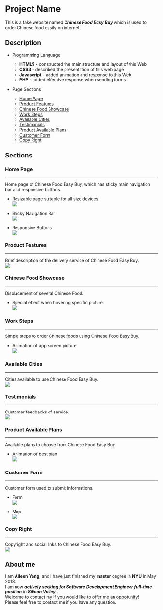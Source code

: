 # Project Name

This is a fake website named ***Chinese Food Easy Buy*** which is used to order Chinese food easily on internet.

## Description

* Programming Language
	* **HTML5** - constructed the main structure and layout of this Web
	* **CSS3**  - described the presentation of this web page
	* **Javascript** - added animation and response to this Web
	* **PHP** - added effective response when sending forms

* Page Sections
	* [Home Page](#home-page)
	* [Product Features](#Product-Features)
	* [Chinese Food Showcase](#Chinese-Food-Showcase)
	* [Work Steps](#Work-Steps)
	* [Available Cities](#Available-Cities)
	* [Testimonials](#Testimonials)
	* [Product Available Plans](#Product-Available-Plans)
	* [Customer Form](#Customer-Form)
	* [Copy Right](#Copy-Right)


## Sections
### Home Page
-----------
Home page of Chinese Food Easy Buy, which has sticky main navigation bar and responsive buttons.


* Resizable page suitable for all size devices</br>
![](readmeDemo/gif/resize.gif)

* Sticky Navigation Bar</br>
![](readmeDemo/gif/sticky_nav_bar.gif)

* Responsive Buttons</br>
![](readmeDemo/gif/reponsive_btns.gif)


### Product Features
-----------
Brief description of the delivery service of Chinese Food Easy Buy.</br>
![](readmeDemo/pic/section-features.jpg)

### Chinese Food Showcase
-----------
Displacement of several Chinese Food.

* Special effect when hovering specific picture</br>
![](readmeDemo/gif/meal_display.gif)



### Work Steps
-----------
Simple steps to order Chinese foods using Chinese Food Easy Buy.

* Animation of app screen picture</br>
![](readmeDemo/gif/app_img_ani.gif)



### Available Cities
-----------
Cities available to use Chinese Food Easy Buy.</br>
![](readmeDemo/pic/section-cities.jpg)


### Testimonials
-----------
Customer feedbacks of service.</br>
![](readmeDemo/pic/section-testimonials.jpg)

### Product Available Plans
-----------
Available plans to choose from Chinese Food Easy Buy.

* Animation of best plan</br>
![](readmeDemo/gif/plans.gif)


### Customer Form
-----------
Customer form used to submit informations.

* Form </br>
![](readmeDemo/gif/form.gif)

* Map</br>
![](readmeDemo/gif/map.gif)


### Copy Right
-----------
Copyright and social links to Chinese Food Easy Buy.</br>
![](readmeDemo/pic/section-footer.jpg)

## About me
I am **Aileen Yang**, and I have just finished my **master** degree in **NYU** in May 2018.</br>
I am now ***actively seeking for Software Development Engineer full-time position*** in ***Silicon Valley*** .</br>
Welcome to contact my if you would like to [offer me an oppotunity](mailto:yy1910@nyu.edu)!</br>
Please feel free to contact me if you have any question.
